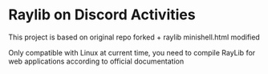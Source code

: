 # Raylib on Discord Activities

This project is based on original repo forked + raylib minishell.html modified

Only compatible with Linux at current time, you need to compile RayLib for web applications according to official documentation
